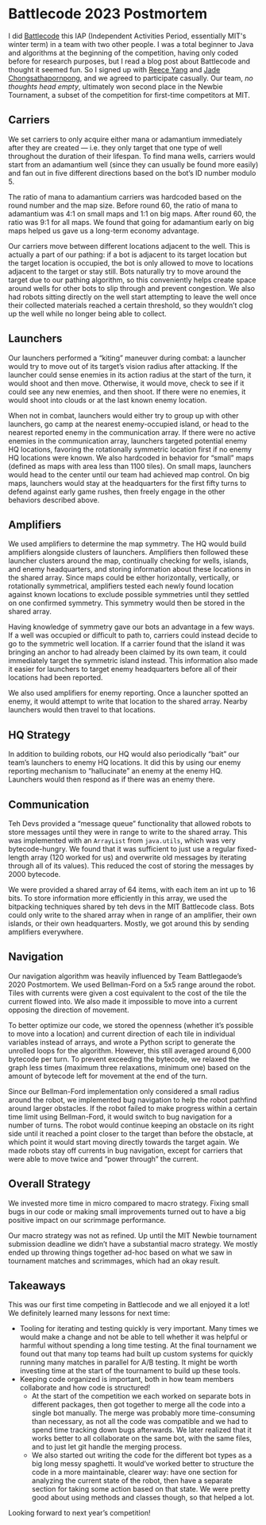 
# Battlecode 2023 Postmortem

I did [Battlecode](https://battlecode.org/) this IAP (Independent Activities Period, essentially MIT's winter term) in a team with two other people. I was a total beginner to Java and algorithms at the beginning of the competition, having only coded before for research purposes, but I read a blog post about Battlecode and thought it seemed fun. So I signed up with [Reece Yang](https://reeceyang.xyz) and [Jade Chongsathapornpong](https://certaingemstone.github.io), and we agreed to participate casually. Our team, *no thoughts head empty*, ultimately won second place in the Newbie Tournament, a subset of the competition for first-time competitors at MIT.

## Carriers

We set carriers to only acquire either mana or adamantium immediately after they are created — i.e. they only target that one type of well throughout the duration of their lifespan. To find mana wells, carriers would start from an adamantium well (since they can usually be found more easily) and fan out in five different directions based on the bot’s ID number modulo 5. 

The ratio of mana to adamantium carriers was hardcoded based on the round number and the map size. Before round 60, the ratio of mana to adamantium was 4:1 on small maps and 1:1 on big maps. After round 60, the ratio was 9:1 for all maps. We found that going for adamantium early on big maps helped us gave us a long-term economy advantage.

Our carriers move between different locations adjacent to the well. This is actually a part of our pathing: if a bot is adjacent to its target location but the target location is occupied, the bot is only allowed to move to locations adjacent to the target or stay still. Bots naturally try to move around the target due to our pathing algorithm, so this conveniently helps create space around wells for other bots to slip through and prevent congestion. We also had robots sitting directly on the well start attempting to leave the well once their collected materials reached a certain threshold, so they wouldn’t clog up the well while no longer being able to collect.

## Launchers

Our launchers performed a “kiting” maneuver during combat: a launcher would try to move out of its target’s vision radius after attacking. If the launcher could sense enemies in its action radius at the start of the turn, it would shoot and then move. Otherwise, it would move, check to see if it could see any new enemies, and then shoot. If there were no enemies, it would shoot into clouds or at the last known enemy location.

When not in combat, launchers would either try to group up with other launchers, go camp at the nearest enemy-occupied island, or head to the nearest reported enemy in the communication array. If there were no active enemies in the communication array, launchers targeted potential enemy HQ locations, favoring the rotationally symmetric location first if no enemy HQ locations were known. We also hardcoded in behavior for “small” maps (defined as maps with area less than 1100 tiles). On small maps, launchers would head to the center until our team had achieved map control. On big maps, launchers would stay at the headquarters for the first fifty turns to defend against early game rushes, then freely engage in the other behaviors described above.

## Amplifiers

We used amplifiers to determine the map symmetry. The HQ would build amplifiers alongside clusters of launchers. Amplifiers then followed these launcher clusters around the map, continually checking for wells, islands, and enemy headquarters, and storing information about these locations in the shared array. Since maps could be either horizontally, vertically, or rotationally symmetrical, amplifiers tested each newly found location against known locations to exclude possible symmetries until they settled on one confirmed symmetry. This symmetry would then be stored in the shared array.

Having knowledge of symmetry gave our bots an advantage in a few ways. If a well was occupied or difficult to path to, carriers could instead decide to go to the symmetric well location. If a carrier found that the island it was bringing an anchor to had already been claimed by its own team, it could immediately target the symmetric island instead. This information also made it easier for launchers to target enemy headquarters before all of their locations had been reported.

We also used amplifiers for enemy reporting. Once a launcher spotted an enemy, it would attempt to write that location to the shared array. Nearby launchers would then travel to that locations.

## HQ Strategy

In addition to building robots, our HQ would also periodically “bait” our team’s launchers to enemy HQ locations. It did this by using our enemy reporting mechanism to “hallucinate” an enemy at the enemy HQ. Launchers would then respond as if there was an enemy there.

## Communication

Teh Devs provided a “message queue” functionality that allowed robots to store messages until they were in range to write to the shared array. This was implemented with an `ArrayList` from `java.utils`, which was very bytecode-hungry. We found that it was sufficient to just use a regular fixed-length array (120 worked for us) and overwrite old messages by iterating through all of its values). This reduced the cost of storing the messages by 2000 bytecode.

We were provided a shared array of 64 items, with each item an int up to 16 bits. To store information more efficiently in this array, we used the bitpacking techniques shared by teh devs in the MIT Battlecode class. Bots could only write to the shared array when in range of an amplifier, their own islands, or their own headquarters. Mostly, we got around this by sending amplifiers everywhere.

## Navigation

Our navigation algorithm was heavily influenced by Team Battlegaode’s 2020 Postmortem. We used Bellman-Ford on a 5x5 range around the robot. Tiles with currents were given a cost equivalent to the cost of the tile the current flowed into. We also made it impossible to move into a current opposing the direction of movement. 

To better optimize our code, we stored the openness (whether it’s possible to move into a location) and current direction of each tile in individual variables instead of arrays, and wrote a Python script to generate the unrolled loops for the algorithm. However, this still averaged around 6,000 bytecode per turn. To prevent exceeding the bytecode, we relaxed the graph less times (maximum three relaxations, minimum one) based on the amount of bytecode left for movement at the end of the turn.

Since our Bellman-Ford implementation only considered a small radius around the robot, we implemented bug navigation to help the robot pathfind around larger obstacles. If the robot failed to make progress within a certain time limit using Bellman-Ford, it would switch to bug navigation for a number of turns. The robot would continue keeping an obstacle on its right side until it reached a point closer to the target than before the obstacle, at which point it would start moving directly towards the target again. We made robots stay off currents in bug navigation, except for carriers that were able to move twice and “power through” the current.

## Overall Strategy

We invested more time in micro compared to macro strategy. Fixing small bugs in our code or making small improvements turned out to have a big positive impact on our scrimmage performance.

Our macro strategy was not as refined. Up until the MIT Newbie tournament submission deadline we didn’t have a substantial macro strategy. We mostly ended up throwing things together ad-hoc based on what we saw in tournament matches and scrimmages, which had an okay result.

## Takeaways

This was our first time competing in Battlecode and we all enjoyed it a lot! We definitely learned many lessons for next time:

- Tooling for iterating and testing quickly is very important. Many times we would make a change and not be able to tell whether it was helpful or harmful without spending a long time testing. At the final tournament we found out that many top teams had built up custom systems for quickly running many matches in parallel for A/B testing. It might be worth investing time at the start of the tournament to build up these tools.
- Keeping code organized is important, both in how team members collaborate and how code is structured!
    - At the start of the competition we each worked on separate bots in different packages, then got together to merge all the code into a single bot manually. The merge was probably more time-consuming than necessary, as not all the code was compatible and we had to spend time tracking down bugs afterwards. We later realized that it works better to all collaborate on the same bot, with the same files, and to just let git handle the merging process. 
    - We also started out writing the code for the different bot types as a big long messy spaghetti. It would’ve worked better to structure the code in a more maintainable, clearer way: have one section for analyzing the current state of the robot, then have a separate section for taking some action based on that state. We were pretty good about using methods and classes though, so that helped a lot.

Looking forward to next year’s competition!

